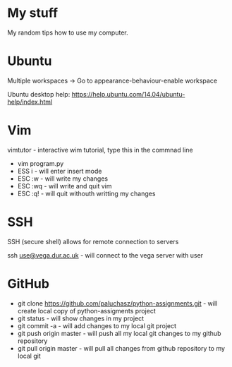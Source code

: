 My stuff
========

My random tips how to use my computer.

Ubuntu
======

Multiple workspaces -> Go to appearance-behaviour-enable workspace

Ubuntu desktop help: https://help.ubuntu.com/14.04/ubuntu-help/index.html

Vim
===
vimtutor - interactive wim tutorial, type this in the commnad line

- vim program.py
- ESS i - will enter insert mode
- ESC :w - will write my changes
- ESC :wq - will write and quit vim
- ESC :q! - will quit withouth writting my changes

SSH
===

SSH (secure shell) allows for remote connection to servers

ssh use@vega.dur.ac.uk - will connect to the vega server with user 

GitHub
======

- git clone https://github.com/paluchasz/python-assignments.git - will create local copy of python-assigments project
- git status - will show changes in my project
- git commit -a - will add changes to my local git project
- git push origin master - will push all my local git changes to my github repository  
- git pull origin master - will pull all changes from github repository to my local git

